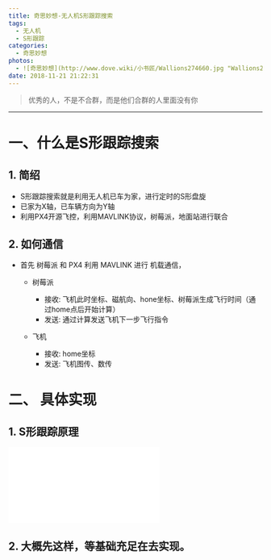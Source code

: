 ```yaml
---
title: 奇思妙想-无人机S形跟踪搜索
tags:
  - 无人机
  - S形跟踪
categories:
  - 奇思妙想
photos:
  - ![奇思妙想](http://www.dove.wiki/小书匠/Wallions274660.jpg "Wallions274660")
date: 2018-11-21 21:22:31
---
```


<blockquote class="blockquote-center">优秀的人，不是不合群，而是他们合群的人里面没有你</blockquote>

---


# 一、什么是S形跟踪搜索


## 1. 简绍

- S形跟踪搜索就是利用无人机已车为家，进行定时的S形盘旋
- 已家为X轴，已车辆方向为Y轴
- 利用PX4开源飞控，利用MAVLINK协议，树莓派，地面站进行联合

## 2. 如何通信

- 首先 树莓派 和 PX4 利用 MAVLINK 进行 机载通信， 

    - 树莓派
        - 接收: 飞机此时坐标、磁航向、hone坐标、树莓派生成飞行时间（通过home点后开始计算）
        - 发送: 通过计算发送飞机下一步飞行指令
        
    - 飞机
        - 接收: home坐标
        - 发送: 飞机图传、数传


# 二、 具体实现


## 1. S形跟踪原理

![Diagram](./attachments/1543988255377.drawio.html)

## 2. 大概先这样，等基础充足在去实现。

